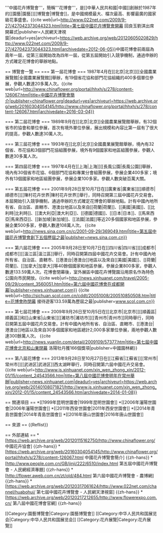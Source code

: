 '''中國花卉博覽會'''，簡稱'''花博會'''，是[[中華人民共和國|中國]]創辦於1987年的[[園藝|園藝]][[博覽會|博覽會]]，是中國規模最大、檔次最高、影響最廣的國家級花事盛會。<ref name=huabohui>{{cite web|url=http://www.022net.com/2009/9-27/427042373044323.html|title=第七屆中國花卉博覽會開幕 回良玉劉淇出席開幕式|publisher=人民網天津視窗|deadurl=yes|archiveurl=https://web.archive.org/web/20120605020829/http://www.022net.com/2009/9-27/427042373044323.html|archivedate=2012-06-05}}</ref>中國花博會前兩屆為兩年一屆，從第三屆開始改為四年一屆，從第五屆開始引入競爭機制，通過申辦的方式確定花博會的舉辦地點。

== 博覽會一覽 ==
=== 第一屆花博會 ===
1987年4月在[[北京|北京]][[全國農業展覽館|全國農業展覽館]]舉辦，有19個省花協和部門花協組織的400多個單位參展，參觀人數達20多萬人次。<ref name=chinaflower>{{cite web|url=http://www.chinaflower.org/portal/hhxh/s/278/content-126067.html|title=中國花卉博覽會簡介|publisher=chinaflower.org|deadurl=yes|archiveurl=https://web.archive.org/web/20160304054145/http://www.chinaflower.org/portal/hhxh/s/278/content-126067.html|archivedate=2016-03-04}}</ref>

=== 第二屆花博會 ===
1989年9月在[[北京|北京]]全國農業展覽館舉辦，有32個省市的協會和單位參展，首次有境外單位參展，展出規模和內容比第一屆有了很大的提高，參觀人數達30萬人次。<ref name=chinaflower />

=== 第三屆花博會 ===
1993年在[[北京|北京]]全國農業展覽館舉辦，境內有32個省、市花協和3個部門花協組團參展，境外有9個國家和地區組團參展，參觀人數達30多萬人次。<ref name=chinaflower />

=== 第四屆花博會 ===
1997年4月在[[上海|上海]][[長風公園|長風公園]]舉辦，境內有30個省市花協、6個部門花協和專業分會組團參展，參展企業400多家；境外有13個國家和地區組團參展，參展企業100多家。參觀人數突破百萬大關。<ref name=chinaflower />

=== 第五屆花博會 ===
2001年9月28日至10月7日在[[廣東省|廣東省]][[順德市|順德市]][[陳村花卉世界|陳村花卉世界]]舉行，同時召開第三屆中國花卉交易會。本屆開始引入競爭機制，通過申辦的方式確定花博會的舉辦地點。計有中國內地所有省、自治區、直轄市、港澳台地區以及來自[[荷蘭|荷蘭]]、[[美國|美國]]、[[比利時|比利時]]、[[澳大利亞|澳大利亞]]、[[德國|德國]]、[[日本|日本]]、[[馬來西亞|馬來西亞]]、[[新加坡|新加坡]]、[[法國|法國]]等近20多個國家和地區參展，參展企業500多家，參觀人數達108萬人次。<ref name=chinaflower /> <ref>{{cite web|url=http://news.sina.com.cn/c/2001-09-29/369049.html|title=第五屆中國花卉博覽會創下五個歷屆之最|publisher=news.sina.com.cn}}</ref>

=== 第六屆花博會 ===
2005年9月28日至10月7日在[[四川省|四川省]][[成都市|成都市]][[溫江區|溫江區]]舉行，同時召開第四屆中國花卉交易會。計有中國內地所有省、自治區、直轄市、[[港澳台|港澳台]]地區以及來自[[美國|美國]]、[[荷蘭|荷蘭]]、[[加拿大|加拿大]]等40餘個國家和地區參展，參展企業800多家，參觀人數達133.59萬人次。花博會閉幕後，室外展區中國花卉博覽園沿用原名作為特色公園向市民開放。<ref>{{cite web|url=http://news.xinhuanet.com/travel/2005-09/29/content_3560051.htm|title=第六屆中國花博會在成都開幕|publisher=news.xinhuanet.com}}</ref> <ref>{{cite web|url=http://sichuan.scol.com.cn/cddt/20051008/200510850508.htm|title=花博會昨閉幕 接待遊客133.59萬為歷屆之最|publisher=www.scol.com.cn}}</ref>

=== 第七屆花博會 ===
2009年9月26日至10月5日在[[北京市|北京市]][[順義區|順義區]]和[[山東省|山東省]][[濰坊市|濰坊市]][[青州市|青州市]]同時舉行，同時召開第五屆中國花卉交易會。計有中國內地所有省、自治區、直轄市、[[港澳台|港澳台]]地區以及來自30多個國家和地區總計2,000多家單位參展，兩地參觀人數達300餘萬人次。<ref name=huabohui /> <ref>{{cite web|url=http://news.yuanlin.com/detail/2009109/57377.htm|title=第七屆中國花博會北京和山東閉幕 洛陽牡丹獲166個獎項|publisher=中國園林網}}</ref>

=== 第八屆花博會 ===
2013年9月28日至10月27日在[[江蘇省|江蘇省]][[常州市|常州市]][[武进区|武进区]]西太湖畔舉行，同時召開第六屆中國花卉交易會。<ref>{{cite web|url=http://www.js.xinhuanet.com/xin_wen_zhong_xin/2012-01/15/content_24543566.htm|title=第八屆中國花博會明年在常州舉辦|publisher=news.xinhuanet.com|deadurl=yes|archiveurl=https://web.archive.org/web/20140108071821/http://www.js.xinhuanet.com/xin_wen_zhong_xin/2012-01/15/content_24543566.htm|archivedate=2014-01-08}}</ref>

== 關連項目 ==
*[[1999年昆明世園會|1999年昆明世園會]]
*[[2006年瀋陽世園會|2006年瀋陽世園會]]
*[[2011年西安世園會|2011年西安世園會]]
*[[2014年青島世園會|2014年青島世園會]]
*[[2016年唐山世園會|2016年唐山世園會]]

== 來源 ==
{{Reflist}}

== 外部連結 ==
*[https://web.archive.org/web/20120115162750/http://www.chinaflower.org/ 中國花卉協會] {{zh-hans}}
*[https://web.archive.org/web/20160304054145/http://www.chinaflower.org/portal/hhxh/s/278/content-126067.html 中國花卉博覽會簡介] {{zh-hans}}
*[http://www.people.com.cn/GB/jinji/222/6510/index.html 第五屆中國花卉博覽會 - 人民網經濟專題] {{zh-hans}}
*[http://flower.aweb.com.cn/zt/old/484.html 第六屆中國花卉博覽會 - 農博網] {{zh-hans}}
*[https://web.archive.org/web/20120317061624/http://www.022net.com/channel/huabohui/ 第七屆中國花卉博覽會 - 人民網天津視窗] {{zh-hans}}
*[https://web.archive.org/web/20120217212655/http://www.flowerexpo.com.cn/ 第八屆中國花博會官網] {{zh-hans}}

[[Category:園藝博覽會|Category:園藝博覽會]]
[[Category:中华人民共和国展览会|Category:中华人民共和国展览会]]
[[Category:花卉展覽|Category:花卉展覽]]
